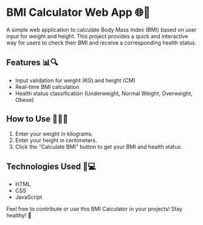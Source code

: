 # BMI Calculator Web App 🌐💪

A simple web application to calculate Body Mass Index (BMI) based on user input for weight and height. This project provides a quick and interactive way for users to check their BMI and receive a corresponding health status.

## Features 📊🔍
- Input validation for weight (KG) and height (CM)
- Real-time BMI calculation
- Health status classification (Underweight, Normal Weight, Overweight, Obese)

## How to Use 🤔👩‍💻
1. Enter your weight in kilograms.
2. Enter your height in centimeters.
3. Click the "Calculate BMI" button to get your BMI and health status.

## Technologies Used 🚀💻
- HTML
- CSS
- JavaScript

Feel free to contribute or use this BMI Calculator in your projects! Stay healthy! 💙
